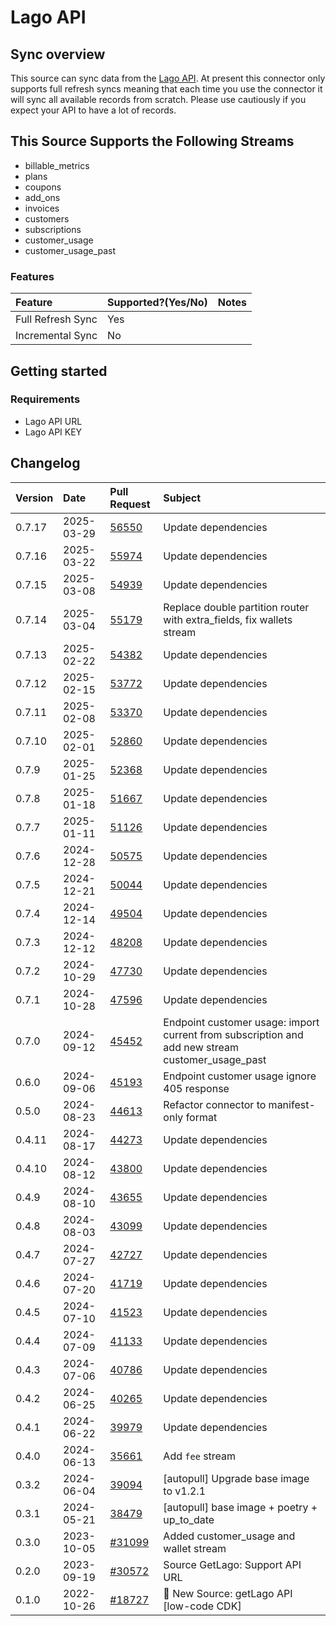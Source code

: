 # Lago API

## Sync overview

This source can sync data from the [Lago API](https://doc.getlago.c../guide/intro/welcome). At present this connector only supports full refresh syncs meaning that each time you use the connector it will sync all available records from scratch. Please use cautiously if you expect your API to have a lot of records.

## This Source Supports the Following Streams

- billable_metrics
- plans
- coupons
- add_ons
- invoices
- customers
- subscriptions
- customer_usage
- customer_usage_past

### Features

| Feature           | Supported?\(Yes/No\) | Notes |
| :---------------- | :------------------- | :---- |
| Full Refresh Sync | Yes                  |       |
| Incremental Sync  | No                   |       |

## Getting started

### Requirements

- Lago API URL
- Lago API KEY

## Changelog

| Version | Date       | Pull Request                                              | Subject                                   |
| :------ | :--------- | :-------------------------------------------------------- | :---------------------------------------- |
| 0.7.17 | 2025-03-29 | [56550](https://github.com/airbytehq/airbyte/pull/56550) | Update dependencies |
| 0.7.16 | 2025-03-22 | [55974](https://github.com/airbytehq/airbyte/pull/55974) | Update dependencies |
| 0.7.15 | 2025-03-08 | [54939](https://github.com/airbytehq/airbyte/pull/54939) | Update dependencies |
| 0.7.14 | 2025-03-04 | [55179](https://github.com/airbytehq/airbyte/pull/55179) | Replace double partition router with extra_fields, fix wallets stream |
| 0.7.13 | 2025-02-22 | [54382](https://github.com/airbytehq/airbyte/pull/54382) | Update dependencies |
| 0.7.12 | 2025-02-15 | [53772](https://github.com/airbytehq/airbyte/pull/53772) | Update dependencies |
| 0.7.11 | 2025-02-08 | [53370](https://github.com/airbytehq/airbyte/pull/53370) | Update dependencies |
| 0.7.10 | 2025-02-01 | [52860](https://github.com/airbytehq/airbyte/pull/52860) | Update dependencies |
| 0.7.9 | 2025-01-25 | [52368](https://github.com/airbytehq/airbyte/pull/52368) | Update dependencies |
| 0.7.8 | 2025-01-18 | [51667](https://github.com/airbytehq/airbyte/pull/51667) | Update dependencies |
| 0.7.7 | 2025-01-11 | [51126](https://github.com/airbytehq/airbyte/pull/51126) | Update dependencies |
| 0.7.6 | 2024-12-28 | [50575](https://github.com/airbytehq/airbyte/pull/50575) | Update dependencies |
| 0.7.5 | 2024-12-21 | [50044](https://github.com/airbytehq/airbyte/pull/50044) | Update dependencies |
| 0.7.4 | 2024-12-14 | [49504](https://github.com/airbytehq/airbyte/pull/49504) | Update dependencies |
| 0.7.3 | 2024-12-12 | [48208](https://github.com/airbytehq/airbyte/pull/48208) | Update dependencies |
| 0.7.2 | 2024-10-29 | [47730](https://github.com/airbytehq/airbyte/pull/47730) | Update dependencies |
| 0.7.1 | 2024-10-28 | [47596](https://github.com/airbytehq/airbyte/pull/47596) | Update dependencies |
| 0.7.0 | 2024-09-12 | [45452](https://github.com/airbytehq/airbyte/pull/45452) | Endpoint customer usage: import current from subscription and add new stream customer_usage_past |
| 0.6.0 | 2024-09-06 | [45193](https://github.com/airbytehq/airbyte/pull/45193) | Endpoint customer usage ignore 405 response |
| 0.5.0 | 2024-08-23 | [44613](https://github.com/airbytehq/airbyte/pull/44613) | Refactor connector to manifest-only format |
| 0.4.11 | 2024-08-17 | [44273](https://github.com/airbytehq/airbyte/pull/44273) | Update dependencies |
| 0.4.10 | 2024-08-12 | [43800](https://github.com/airbytehq/airbyte/pull/43800) | Update dependencies |
| 0.4.9 | 2024-08-10 | [43655](https://github.com/airbytehq/airbyte/pull/43655) | Update dependencies |
| 0.4.8 | 2024-08-03 | [43099](https://github.com/airbytehq/airbyte/pull/43099) | Update dependencies |
| 0.4.7 | 2024-07-27 | [42727](https://github.com/airbytehq/airbyte/pull/42727) | Update dependencies |
| 0.4.6 | 2024-07-20 | [41719](https://github.com/airbytehq/airbyte/pull/41719) | Update dependencies |
| 0.4.5 | 2024-07-10 | [41523](https://github.com/airbytehq/airbyte/pull/41523) | Update dependencies |
| 0.4.4 | 2024-07-09 | [41133](https://github.com/airbytehq/airbyte/pull/41133) | Update dependencies |
| 0.4.3 | 2024-07-06 | [40786](https://github.com/airbytehq/airbyte/pull/40786) | Update dependencies |
| 0.4.2 | 2024-06-25 | [40265](https://github.com/airbytehq/airbyte/pull/40265) | Update dependencies |
| 0.4.1 | 2024-06-22 | [39979](https://github.com/airbytehq/airbyte/pull/39979) | Update dependencies |
| 0.4.0 | 2024-06-13 | [35661](https://github.com/airbytehq/airbyte/pull/35661) | Add `fee` stream |
| 0.3.2 | 2024-06-04 | [39094](https://github.com/airbytehq/airbyte/pull/39094) | [autopull] Upgrade base image to v1.2.1 |
| 0.3.1 | 2024-05-21 | [38479](https://github.com/airbytehq/airbyte/pull/38479) | [autopull] base image + poetry + up_to_date |
| 0.3.0   | 2023-10-05 | [#31099](https://github.com/airbytehq/airbyte/pull/31099) | Added customer_usage and wallet stream    |
| 0.2.0   | 2023-09-19 | [#30572](https://github.com/airbytehq/airbyte/pull/30572) | Source GetLago: Support API URL           |
| 0.1.0   | 2022-10-26 | [#18727](https://github.com/airbytehq/airbyte/pull/18727) | 🎉 New Source: getLago API [low-code CDK] |
